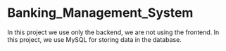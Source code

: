 # Banking_Management_System
In this project we use only the backend, we are not using the frontend.
In this project, we use MySQL for storing data in the database.
